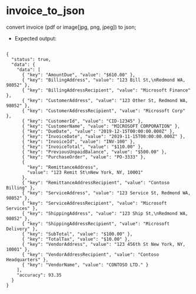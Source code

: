 # invoice_to_json
convert invoice (pdf or image[jpg, png, jpeg]) to json;

* Expected output:

<code>
{
  "status": true,
  "data": {
    "data": [
      { "key": "AmountDue", "value": "$610.00" },
      { "key": "BillingAddress", "value": "123 Bill St,\nRedmond WA, 98052" },
      { "key": "BillingAddressRecipient", "value": "Microsoft Finance" },
      { "key": "CustomerAddress", "value": "123 Other St, Redmond WA, 98052" },
      { "key": "CustomerAddressRecipient", "value": "Microsoft Corp" },
      { "key": "CustomerId", "value": "CID-12345" },
      { "key": "CustomerName", "value": "MICROSOFT CORPORATION" },
      { "key": "DueDate", "value": "2019-12-15T00:00:00.000Z" },
      { "key": "InvoiceDate", "value": "2019-11-15T00:00:00.000Z" },
      { "key": "InvoiceId", "value": "INV-100" },
      { "key": "InvoiceTotal", "value": "$110.00" },
      { "key": "PreviousUnpaidBalance", "value": "$500.00" },
      { "key": "PurchaseOrder", "value": "PO-3333" },
      {
        "key": "RemittanceAddress",
        "value": "123 Remit St\nNew York, NY, 10001"
      },
      { "key": "RemittanceAddressRecipient", "value": "Contoso Billing" },
      { "key": "ServiceAddress", "value": "123 Service St, Redmond WA, 98052" },
      { "key": "ServiceAddressRecipient", "value": "Microsoft Services" },
      { "key": "ShippingAddress", "value": "123 Ship St,\nRedmond WA, 98052" },
      { "key": "ShippingAddressRecipient", "value": "Microsoft Delivery" },
      { "key": "SubTotal", "value": "$100.00" },
      { "key": "TotalTax", "value": "$10.00" },
      { "key": "VendorAddress", "value": "123 456th St New York, NY, 10001" },
      { "key": "VendorAddressRecipient", "value": "Contoso Headquarters" },
      { "key": "VendorName", "value": "CONTOSO LTD." }
    ],
    "accuracy": 93.35
  }
}
</code>